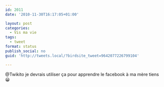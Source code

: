 ```yaml
---
id: 2011
date: '2010-11-30T16:17:05+01:00'

layout: post
categories:
  - Vis ma vie
tags:
  - tweet
format: status
publish_social: no
guid: 'http://tweets.local/?birdsite_tweet=9642077226799104'

---
```


@Twikito je devrais utiliser ça pour apprendre le facebook à ma mère tiens 😀